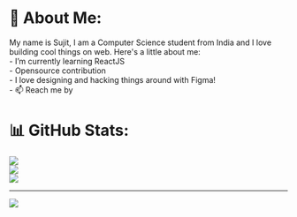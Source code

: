 # 💫 About Me:
My name is Sujit, I am a Computer Science student from India and I love building cool things on web. Here's a little about me:<br>- I’m currently learning ReactJS<br>- Opensource contribution<br>- I love designing and hacking things around with Figma!<br>- 📫 Reach me by

# 📊 GitHub Stats:
![](https://github-readme-stats.vercel.app/api?username=Meesujit&theme=radical&hide_border=true&include_all_commits=false&count_private=false)<br/>
![](https://github-readme-streak-stats.herokuapp.com/?user=Meesujit&theme=radical&hide_border=true)<br/>
![](https://github-readme-stats.vercel.app/api/top-langs/?username=Meesujit&theme=radical&hide_border=true&include_all_commits=false&count_private=false&layout=compact)

---
[![](https://visitcount.itsvg.in/api?id=Meesujit&icon=0&color=0)](https://visitcount.itsvg.in)

<!-- Proudly created with GPRM ( https://gprm.itsvg.in ) -->
